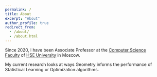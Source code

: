 ```yaml
---
permalink: /
title: About
excerpt: "About"
author_profile: true
redirect_from: 
  - /about/
  - /about.html
---
```



Since 2020, I have been Associate Professor at the [Computer Science Faculty](https://cs.hse.ru/en/) of [HSE University](https://www.hse.ru/en/) in Moscow. 

My current research looks at ways Geometry informs the performance of Statistical Learning or Optimization algorithms.
